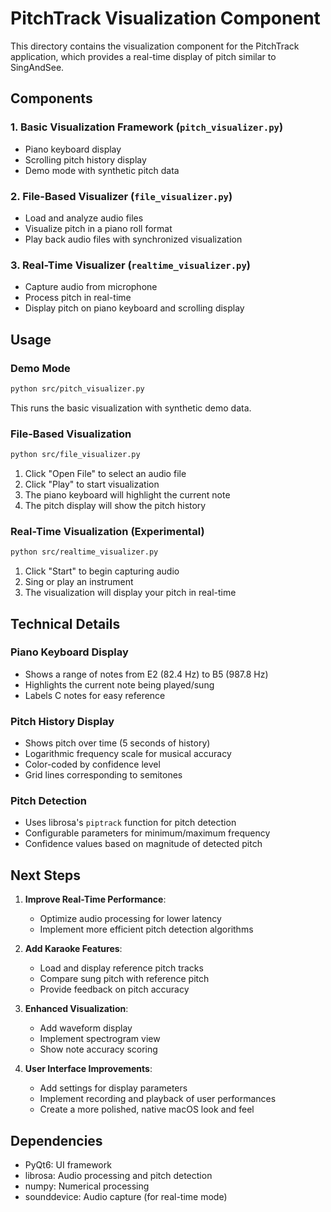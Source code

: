 # PitchTrack Visualization Component

This directory contains the visualization component for the PitchTrack application, which provides a real-time display of pitch similar to SingAndSee.

## Components

### 1. Basic Visualization Framework (`pitch_visualizer.py`)
- Piano keyboard display
- Scrolling pitch history display
- Demo mode with synthetic pitch data

### 2. File-Based Visualizer (`file_visualizer.py`)
- Load and analyze audio files
- Visualize pitch in a piano roll format
- Play back audio files with synchronized visualization

### 3. Real-Time Visualizer (`realtime_visualizer.py`)
- Capture audio from microphone
- Process pitch in real-time
- Display pitch on piano keyboard and scrolling display

## Usage

### Demo Mode
```bash
python src/pitch_visualizer.py
```
This runs the basic visualization with synthetic demo data.

### File-Based Visualization
```bash
python src/file_visualizer.py
```
1. Click "Open File" to select an audio file
2. Click "Play" to start visualization
3. The piano keyboard will highlight the current note
4. The pitch display will show the pitch history

### Real-Time Visualization (Experimental)
```bash
python src/realtime_visualizer.py
```
1. Click "Start" to begin capturing audio
2. Sing or play an instrument
3. The visualization will display your pitch in real-time

## Technical Details

### Piano Keyboard Display
- Shows a range of notes from E2 (82.4 Hz) to B5 (987.8 Hz)
- Highlights the current note being played/sung
- Labels C notes for easy reference

### Pitch History Display
- Shows pitch over time (5 seconds of history)
- Logarithmic frequency scale for musical accuracy
- Color-coded by confidence level
- Grid lines corresponding to semitones

### Pitch Detection
- Uses librosa's `piptrack` function for pitch detection
- Configurable parameters for minimum/maximum frequency
- Confidence values based on magnitude of detected pitch

## Next Steps

1. **Improve Real-Time Performance**:
   - Optimize audio processing for lower latency
   - Implement more efficient pitch detection algorithms

2. **Add Karaoke Features**:
   - Load and display reference pitch tracks
   - Compare sung pitch with reference pitch
   - Provide feedback on pitch accuracy

3. **Enhanced Visualization**:
   - Add waveform display
   - Implement spectrogram view
   - Show note accuracy scoring

4. **User Interface Improvements**:
   - Add settings for display parameters
   - Implement recording and playback of user performances
   - Create a more polished, native macOS look and feel

## Dependencies

- PyQt6: UI framework
- librosa: Audio processing and pitch detection
- numpy: Numerical processing
- sounddevice: Audio capture (for real-time mode)
